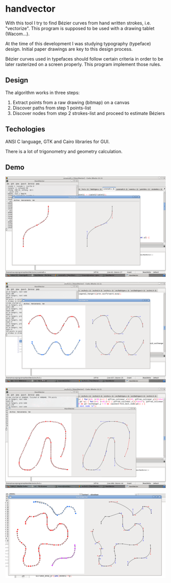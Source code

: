 # handvector

With this tool I try to find Bézier curves from hand written strokes, i.e. "vectorize".
This program is supposed to be used with a drawing tablet (Wacom...).

At the time of this development I was studying typography (typeface) design. Initial paper drawings are key to this design process.

Bézier curves used in typefaces should follow certain criteria in order to be later rasterized on a screen properly. This program implement those rules.

## Design

The algorithm works in three steps:
1. Extract points from a raw drawing (bitmap) on a canvas
2. Discover paths from step 1 points-list
3. Discover nodes from step 2 strokes-list and proceed to estimate Béziers

## Techologies

ANSI C language, GTK and Cairo libraries for GUI.

There is a lot of trigonometry and geometry calculation.

## Demo

![Screen capture showing interface 1](screenshots/Screenshot-3.png)

![Screen capture showing interface 2](screenshots/Screenshot-1.png)

![Screen capture showing interface 3](screenshots/Screenshot-2.png)

![Screen capture showing interface 4](screenshots/Screenshot-0.png)

